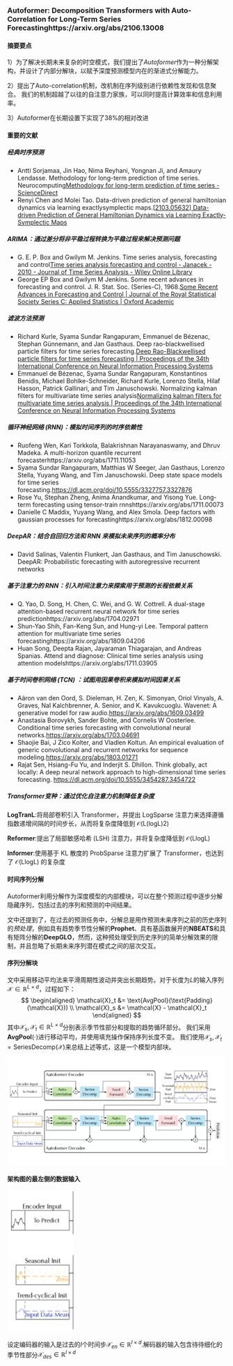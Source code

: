 ### Autoformer: Decomposition Transformers with Auto-Correlation for Long-Term Series Forecastinghttps://arxiv.org/abs/2106.13008

#### 摘要要点

1）为了解决长期未来复杂的时空模式，我们提出了*Autoformer*作为一种分解架构，并设计了内部分解块，以赋予深度预测模型内在的渐进式分解能力。

2）提出了Auto-correlation机制，改机制在序列级别进行依赖性发现和信息聚合。 我们的机制超越了以往的自注意力家族，可以同时提高计算效率和信息利用率。

3）Autoformer在长期设置下实现了38%的相对改进

#### 重要的文献

##### 经典时序预测

- Antti Sorjamaa, Jin Hao, Nima Reyhani, Yongnan Ji, and Amaury Lendasse. Methodology for long-term prediction of time series. Neurocomputing[Methodology for long-term prediction of time series - ScienceDirect](https://www.sciencedirect.com/science/article/pii/S0925231207001610)
- Renyi Chen and Molei Tao. Data-driven prediction of general hamiltonian dynamics via learning exactlysymplectic maps.[[2103.05632\] Data-driven Prediction of General Hamiltonian Dynamics via Learning Exactly-Symplectic Maps](https://arxiv.org/abs/2103.05632)

##### ARIMA：通过差分将非平稳过程转换为平稳过程来解决预测问题

- G. E. P. Box and Gwilym M. Jenkins. Time series analysis, forecasting and control[Time series analysis forecasting and control - Janacek - 2010 - Journal of Time Series Analysis - Wiley Online Library](https://onlinelibrary.wiley.com/doi/full/10.1111/j.1467-9892.2009.00643.x)
- George EP Box and Gwilym M Jenkins. Some recent advances in forecasting and control. J. R. Stat. Soc. (Series-C), 1968.[Some Recent Advances in Forecasting and Control | Journal of the Royal Statistical Society Series C: Applied Statistics | Oxford Academic](https://academic.oup.com/jrsssc/article/23/2/158/6953499?login=false)

##### 滤波方法预测

- Richard Kurle, Syama Sundar Rangapuram, Emmanuel de Bézenac, Stephan Günnemann, and Jan Gasthaus. Deep rao-blackwellised particle filters for time series forecasting.[Deep Rao-Blackwellised particle filters for time series forecasting | Proceedings of the 34th International Conference on Neural Information Processing Systems](https://dl.acm.org/doi/10.5555/3495724.3497013)
- Emmanuel de Bézenac, Syama Sundar Rangapuram, Konstantinos Benidis, Michael Bohlke-Schneider, Richard Kurle, Lorenzo Stella, Hilaf Hasson, Patrick Gallinari, and Tim Januschowski. Normalizing kalman filters for multivariate time series analysis[Normalizing kalman filters for multivariate time series analysis | Proceedings of the 34th International Conference on Neural Information Processing Systems](https://dl.acm.org/doi/10.5555/3495724.3495976)

##### 循环神经网络 (RNN)：模拟时间序列的时序依赖性

- Ruofeng Wen, Kari Torkkola, Balakrishnan Narayanaswamy, and Dhruv Madeka. A multi-horizon quantile recurrent forecasterhttps://arxiv.org/abs/1711.11053
- Syama Sundar Rangapuram, Matthias W Seeger, Jan Gasthaus, Lorenzo Stella, Yuyang Wang, and Tim Januschowski. Deep state space models for time series forecasting.https://dl.acm.org/doi/10.5555/3327757.3327876
- Rose Yu, Stephan Zheng, Anima Anandkumar, and Yisong Yue. Long-term forecasting using tensor-train rnnshttps://arxiv.org/abs/1711.00073
- Danielle C Maddix, Yuyang Wang, and Alex Smola. Deep factors with gaussian processes for forecastinghttps://arxiv.org/abs/1812.00098

##### DeepAR：结合自回归方法和 RNN 来模拟未来序列的概率分布

- David Salinas, Valentin Flunkert, Jan Gasthaus, and Tim Januschowski. DeepAR: Probabilistic forecasting with autoregressive recurrent networks

##### 基于注意力的 RNN：引入时间注意力来探索用于预测的长程依赖关系

- Q. Yao, D. Song, H. Chen, C. Wei, and G. W. Cottrell. A dual-stage attention-based recurrent neural network for time series predictionhttps://arxiv.org/abs/1704.02971
- Shun-Yao Shih, Fan-Keng Sun, and Hung-yi Lee. Temporal pattern attention for multivariate time series forecastinghttps://arxiv.org/abs/1809.04206
- Huan Song, Deepta Rajan, Jayaraman Thiagarajan, and Andreas Spanias. Attend and diagnose: Clinical time series analysis using attention modelshttps://arxiv.org/abs/1711.03905

##### 基于时间卷积网络 (TCN) ：试图用因果卷积来模拟时间因果关系

- Aäron van den Oord, S. Dieleman, H. Zen, K. Simonyan, Oriol Vinyals, A. Graves, Nal Kalchbrenner, A. Senior, and K. Kavukcuoglu. Wavenet: A generative model for raw audio.https://arxiv.org/abs/1609.03499
- Anastasia Borovykh, Sander Bohte, and Cornelis W Oosterlee. Conditional time series forecasting with convolutional neural networks.https://arxiv.org/abs/1703.04691
- Shaojie Bai, J Zico Kolter, and Vladlen Koltun. An empirical evaluation of generic convolutional and recurrent networks for sequence modeling.https://arxiv.org/abs/1803.01271
-  Rajat Sen, Hsiang-Fu Yu, and Inderjit S. Dhillon. Think globally, act locally: A deep neural network approach to high-dimensional time series forecasting. https://dl.acm.org/doi/10.5555/3454287.3454722

##### Transformer变种：通过优化自注意力机制降低复杂度

**LogTranL**:将局部卷积引入 Transformer，并提出 LogSparse 注意力来选择遵循指数递增间隔的时间步长，从而将复杂度降低到 𝒪(L(log⁡L)2)

**Reformer**:提出了局部敏感哈希 (LSH) 注意力，并将复杂度降低到 𝒪(Llog⁡L)

**Informer**:使用基于 KL 散度的 ProbSparse 注意力扩展了 Transformer，也达到了 𝒪(Llog⁡L) 的复杂度

#### 时间序列分解

Autoformer利用分解作为深度模型的内部模块，可以在整个预测过程中逐步分解隐藏序列，包括过去的序列和预测的中间结果。

文中还提到了，在过去的预测任务中，分解总是用作预测未来序列之前的历史序列的*预处理*，例如具有趋势季节性分解的**Prophet**、具有基函数展开的**NBEATS**和具有矩阵分解的**DeepGLO**，然而，这种预处理受到历史序列的简单分解效果的限制，并且忽略了长期未来序列潜在模式之间的层次交互。

#### 序列分解块

文中采用移动平均法来平滑周期性波动并突出长期趋势。对于长度为$L$的输入序列$\mathcal{X}\in\mathbb{R}^{L\times{d}}$，过程如下：
$$
\begin{aligned}
\mathcal{X}_t &= \text{AvgPool}(\text{Padding}(\mathcal{X})) \\
\mathcal{X}_s &= \mathcal{X} - \mathcal{X}_t
\end{aligned}
$$
其中$\mathcal{X}_s,\mathcal{X}_t\in\mathbb{R}^{L\times{d}}$分别表示季节性部分和提取的趋势循环部分。 我们采用**AvgPool**(⋅)进行移动平均，并使用填充操作保持序列长度不变。 我们使用$\mathcal{X}_s,\mathcal{X}_t=\text{SeriesDecomp}(\mathcal{X})$来总结上述等式，这是一个模型内部块。

<img src="..\image\image-20251019133440153.png" alt="image-20251019133440153" />

#### 架构图的最左侧的数据输入

<img src="..\image\image-20251019133644526.png" alt="image-20251019133644526"  />

设定编码器的输入是过去的$I$个时间步$\mathcal{X}_{en}\in\mathbb{R}^{I\times{d}}$.解码器的输入包含待待细化的季节性部分$\mathcal{X}_{des}\in\mathbb{R}^{I\times{d}}$

